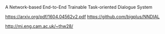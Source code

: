 A Network-based End-to-End Trainable Task-oriented Dialogue System

https://arxiv.org/pdf/1604.04562v2.pdf
https://github.com/bigplus/NNDIAL

http://mi.eng.cam.ac.uk/~thw28/
